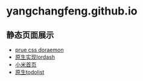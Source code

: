 # yangchangfeng.github.io
## 静态页面展示
* [prue css doraemon](https://yangchangfeng.github.io/doraemon/doraemon.html)
* [原生实现lordash](https://yangchangfeng.github.io/lodash/lodash.js)
* [小米首页](https://yangchangfeng.github.io/mi)
* [原生todolist](https://yangchangfeng.github.io/todolist/villia)
